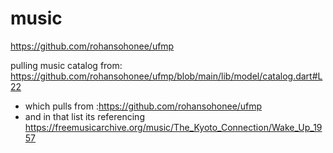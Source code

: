 # music

https://github.com/rohansohonee/ufmp

pulling music catalog from: https://github.com/rohansohonee/ufmp/blob/main/lib/model/catalog.dart#L22
- which pulls from :https://github.com/rohansohonee/ufmp
- and in  that list its referencing https://freemusicarchive.org/music/The_Kyoto_Connection/Wake_Up_1957


